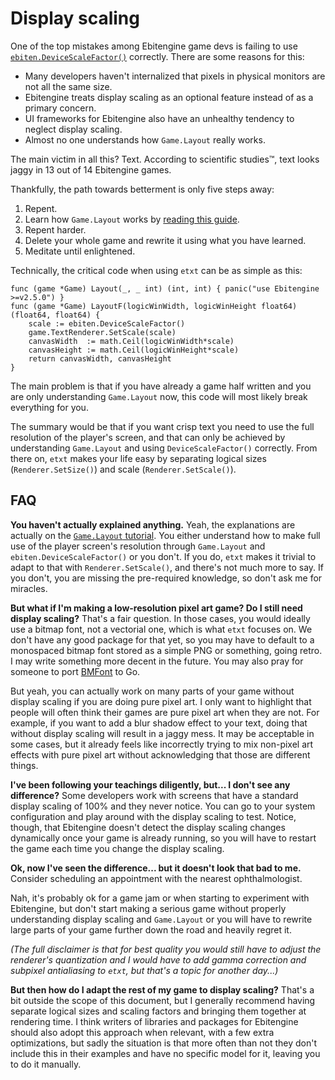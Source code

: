 # Display scaling

One of the top mistakes among Ebitengine game devs is failing to use [`ebiten.DeviceScaleFactor()`](https://pkg.go.dev/github.com/hajimehoshi/ebiten/v2#DeviceScaleFactor) correctly. There are some reasons for this:
- Many developers haven't internalized that pixels in physical monitors are not all the same size.
- Ebitengine treats display scaling as an optional feature instead of as a primary concern.
- UI frameworks for Ebitengine also have an unhealthy tendency to neglect display scaling.
- Almost no one understands how `Game.Layout` really works.

The main victim in all this? Text. According to scientific studies™, text looks jaggy in 13 out of 14 Ebitengine games.

Thankfully, the path towards betterment is only five steps away:
1. Repent.
2. Learn how `Game.Layout` works by [reading this guide](https://github.com/tinne26/kage-desk/blob/main/docs/tutorials/ebitengine_game.md#layout).
3. Repent harder.
4. Delete your whole game and rewrite it using what you have learned.
5. Meditate until enlightened.

Technically, the critical code when using `etxt` can be as simple as this:
```Golang
func (game *Game) Layout(_, _ int) (int, int) { panic("use Ebitengine >=v2.5.0") }
func (game *Game) LayoutF(logicWinWidth, logicWinHeight float64) (float64, float64) {
	scale := ebiten.DeviceScaleFactor()
	game.TextRenderer.SetScale(scale)
	canvasWidth  := math.Ceil(logicWinWidth*scale)
	canvasHeight := math.Ceil(logicWinHeight*scale)
	return canvasWidth, canvasHeight
}
```
The main problem is that if you have already a game half written and you are only understanding `Game.Layout` now, this code will most likely break everything for you.

The summary would be that if you want crisp text you need to use the full resolution of the player's screen, and that can only be achieved by understanding `Game.Layout` and using `DeviceScaleFactor()` correctly. From there on, `etxt` makes your life easy by separating logical sizes (`Renderer.SetSize()`) and scale (`Renderer.SetScale()`).

## FAQ

**You haven't actually explained anything.**
Yeah, the explanations are actually on the [`Game.Layout` tutorial](https://github.com/tinne26/kage-desk/blob/main/docs/tutorials/ebitengine_game.md#layout). You either understand how to make full use of the player screen's resolution through `Game.Layout` and `ebiten.DeviceScaleFactor()` or you don't. If you do, `etxt` makes it trivial to adapt to that with `Renderer.SetScale()`, and there's not much more to say. If you don't, you are missing the pre-required knowledge, so don't ask me for miracles.

**But what if I'm making a low-resolution pixel art game? Do I still need display scaling?**
That's a fair question. In those cases, you would ideally use a bitmap font, not a vectorial one, which is what `etxt` focuses on. We don't have any good package for that yet, so you may have to default to a monospaced bitmap font stored as a simple PNG or something, going retro. I may write something more decent in the future. You may also pray for someone to port [BMFont](https://www.angelcode.com/products/bmfont/) to Go.

But yeah, you can actually work on many parts of your game without display scaling if you are doing pure pixel art. I only want to highlight that people will often think their games are pure pixel art when they are not. For example, if you want to add a blur shadow effect to your text, doing that without display scaling will result in a jaggy mess. It may be acceptable in some cases, but it already feels like incorrectly trying to mix non-pixel art effects with pure pixel art without acknowledging that those are different things.

**I've been following your teachings diligently, but... I don't see any difference?**
Some developers work with screens that have a standard display scaling of 100% and they never notice. You can go to your system configuration and play around with the display scaling to test. Notice, though, that Ebitengine doesn't detect the display scaling changes dynamically once your game is already running, so you will have to restart the game each time you change the display scaling.

**Ok, now I've seen the difference... but it doesn't look that bad to me.**
Consider scheduling an appointment with the nearest ophthalmologist.

Nah, it's probably ok for a game jam or when starting to experiment with Ebitengine, but don't start making a serious game without properly understanding display scaling and `Game.Layout` or you will have to rewrite large parts of your game further down the road and heavily regret it.

*(The full disclaimer is that for best quality you would still have to adjust the renderer's quantization and I would have to add gamma correction and subpixel antialiasing to `etxt`, but that's a topic for another day...)*

**But then how do I adapt the rest of my game to display scaling?**
That's a bit outside the scope of this document, but I generally recommend having separate logical sizes and scaling factors and bringing them together at rendering time. I think writers of libraries and packages for Ebitengine should also adopt this approach when relevant, with a few extra optimizations, but sadly the situation is that more often than not they don't include this in their examples and have no specific model for it, leaving you to do it manually.
